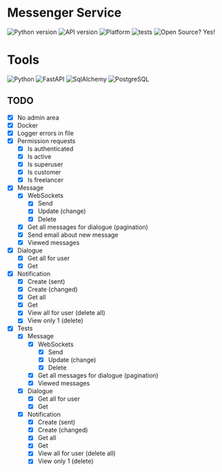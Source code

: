 # Messenger Service

![Python version](https://img.shields.io/badge/python-3.9.5-green)
![API version](https://img.shields.io/badge/API-v0.4.0-orange)
![Platform](https://img.shields.io/badge/os-linux_ubuntu-red)
![tests](https://img.shields.io/badge/tests-passing-success)
![Open Source? Yes!](https://badgen.net/badge/Open%20Source%20%3F/Yes%21/blue?icon=github)

# Tools

![Python](https://img.shields.io/badge/Python-3776AB?style=for-the-badge&logo=python&logoColor=white)
![FastAPI](https://img.shields.io/badge/fastapi-109989?style=for-the-badge&logo=FASTAPI&logoColor=white)
![SqlAlchemy](https://img.shields.io/badge/-SqlAlchemy-FCA121?style=for-the-badge&logo=SqlAlchemy)
![PostgreSQL](https://img.shields.io/badge/PostgreSQL-316192?style=for-the-badge&logo=postgresql&logoColor=white)

## TODO

- [x] No admin area
- [x] Docker
- [x] Logger errors in file
- [x] Permission requests
    - [x] Is authenticated
    - [x] Is active
    - [x] Is superuser
    - [x] Is customer
    - [x] Is freelancer
- [x] Message
    - [x] WebSockets
        - [x] Send
        - [x] Update (change)
        - [x] Delete
    - [x] Get all messages for dialogue (pagination)
    - [x] Send email about new message
    - [x] Viewed messages
- [x] Dialogue
    - [x] Get all for user
    - [x] Get
- [x] Notification
    - [x] Create (sent)
    - [x] Create (changed)
    - [x] Get all
    - [x] Get
    - [x] View all for user (delete all)
    - [x] View only 1 (delete)
- [x] Tests
    - [x] Message
        - [x] WebSockets
            - [x] Send
            - [x] Update (change)
            - [x] Delete
        - [x] Get all messages for dialogue (pagination)
        - [x] Viewed messages
    - [x] Dialogue
        - [x] Get all for user
        - [x] Get
    - [x] Notification
        - [x] Create (sent)
        - [x] Create (changed)
        - [x] Get all
        - [x] Get
        - [x] View all for user (delete all)
        - [x] View only 1 (delete)
